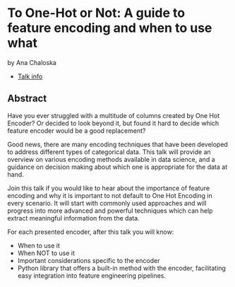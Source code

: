 # To One-Hot or Not: A guide to feature encoding and when to use what
by Ana Chaloska
* [Talk info](https://amsterdam2023.pydata.org/cfp/talk/3V9ZZX/)
## Abstract
Have you ever struggled with a multitude of columns created by One Hot Encoder? Or decided to look beyond it, but found it hard to decide which feature encoder would be a good replacement? 

Good news, there are many encoding techniques that have been developed to address different types of categorical data. This talk will provide an overview on various encoding methods available in data science, and a guidance on decision making about which one is appropriate for the data at hand. 

Join this talk if you would like to hear about the importance of feature encoding and why it is important to not default to One Hot Encoding in every scenario. It will start with commonly used approaches and will progress into more advanced and powerful techniques which can help extract meaningful information from the data.

For each presented encoder, after this talk you will know: 
- When to use it
- When NOT to use it
- Important considerations specific to the encoder
- Python library that offers a built-in method with the encoder, facilitating easy integration into feature engineering pipelines.
